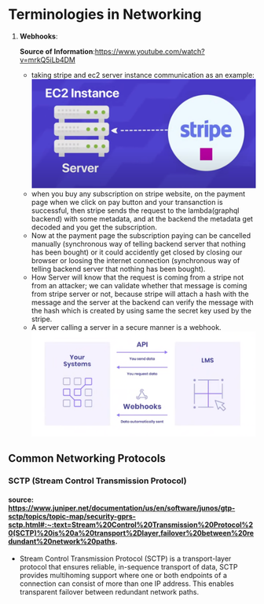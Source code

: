 # Terminologies in Networking

1. **Webhooks**:

    **Source of Information**:https://www.youtube.com/watch?v=mrkQ5iLb4DM

    - taking stripe and ec2 server instance communication as an example:
    ![img01](imgs/img01.png)
    - when you buy any subscription on stripe website, on the payment page when we click on pay button and your transanction is successful, then stripe sends the request to the lambda(graphql backend) with some metadata, and at the backend the metadata get decoded and you get the subscription.
    - Now at the payment page the subscription paying can be cancelled manually (synchronous way of telling backend server that nothing has been bought) or it could accidently get closed by closing our browser or loosing the internet connection (synchronous way of telling backend server that nothing has been bought).
    - How Server will know that the request is coming from a stripe not from an attacker; we can validate whether that message is coming from stripe server or not, because stripe will attach a hash with the message and the server at the backend can verify the message with the hash which is created by using same the secret key used by the stripe.
    - A server calling a server in a secure manner is a webhook.
    ![img02](imgs/img02.png)


## Common Networking Protocols

### SCTP (Stream Control Transmission Protocol)
#### source: https://www.juniper.net/documentation/us/en/software/junos/gtp-sctp/topics/topic-map/security-gprs-sctp.html#:~:text=Stream%20Control%20Transmission%20Protocol%20(SCTP)%20is%20a%20transport%2Dlayer,failover%20between%20redundant%20network%20paths.

- Stream Control Transmission Protocol (SCTP) is a transport-layer protocol that ensures reliable, in-sequence transport of data, SCTP provides multihoming support where one or both endpoints of a connection can consist of more than one IP address. This enables transparent failover between redundant network paths.

